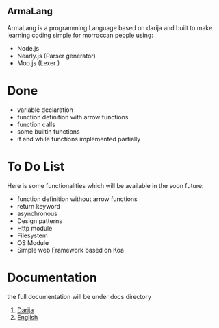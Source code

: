 ## ArmaLang 
ArmaLang is a programming Language based on darija and built to make learning coding simple
for  morroccan people using:
- Node.js
- Nearly.js (Parser generator)
- Moo.js (Lexer )
# Done  
- variable declaration 
- function definition with arrow functions
- function calls
- some builtin functions
- if and while functions implemented partially
# To Do List
Here is some functionalities which will be available in the soon future:
- function definition without arrow functions
- return keyword
- asynchronous
- Design patterns
- Http module
- Filesystem 
- OS Module
- Simple web Framework based on Koa
# Documentation 
the full documentation will be under docs directory 
1. [Darija](https://github.com/ibrahimesseddyq/ArmaLang/tree/main/docs/darija)
2. [English](https://github.com/ibrahimesseddyq/ArmaLang/blob/main/docs/english/README.md)
